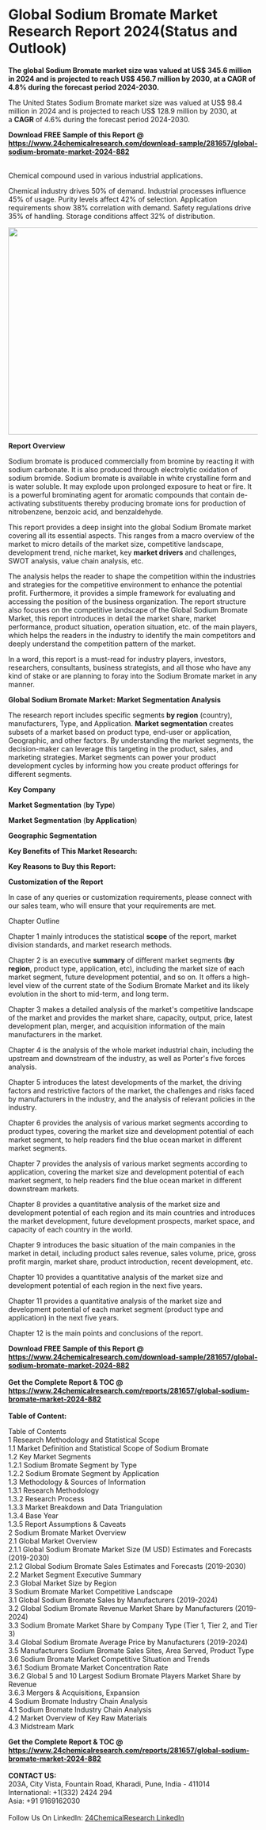 <h1>Global Sodium Bromate Market Research Report 2024(Status and Outlook)</h1><p><strong>The global Sodium Bromate market size was valued at US$ 345.6 million in 2024 and is projected to reach US$ 456.7 million by 2030, at a CAGR of 4.8% during the forecast period 2024-2030.</strong></p><p>
</p><p>The United States Sodium Bromate market size was valued at US$ 98.4 million in 2024 and is projected to reach US$ 128.9 million by 2030, at a <strong>CAGR</strong> of 4.6% during the forecast period 2024-2030.</p><div><b>Download FREE Sample of this Report @ 
            <a href="https://www.24chemicalresearch.com/download-sample/281657/global-sodium-bromate-market-2024-882">
            https://www.24chemicalresearch.com/download-sample/281657/global-sodium-bromate-market-2024-882</a></b></div><br><p>
</p><p>Chemical compound used in various industrial applications.</p><p>
</p><p>Chemical industry drives 50% of demand. Industrial processes influence 45% of usage. Purity levels affect 42% of selection. Application requirements show 38% correlation with demand. Safety regulations drive 35% of handling. Storage conditions affect 32% of distribution.</p><p>
</p><p><img alt="" src="https://24chemicalresearch.com/assets/report-images/GlobalSodiumBromateMarket.png" style="height:418px; width:731px"></p><p>
</p><p><strong>Report Overview</strong></p><p>
</p><p></p><p>
</p><p>Sodium bromate is produced commercially from bromine by reacting it with sodium carbonate. It is also produced through electrolytic oxidation of sodium bromide. Sodium bromate is available in white crystalline form and is water soluble. It may explode upon prolonged exposure to heat or fire. It is a powerful brominating agent for aromatic compounds that contain de-activating substituents thereby producing bromate ions for production of nitrobenzene, benzoic acid, and benzaldehyde.</p><p>
</p><p>This report provides a deep insight into the global Sodium Bromate market covering all its essential aspects. This ranges from a macro overview of the market to micro details of the market size, competitive landscape, development trend, niche market, key <strong>market drivers</strong> and challenges, SWOT analysis, value chain analysis, etc.</p><p>
</p><p>The analysis helps the reader to shape the competition within the industries and strategies for the competitive environment to enhance the potential profit. Furthermore, it provides a simple framework for evaluating and accessing the position of the business organization. The report structure also focuses on the competitive landscape of the Global Sodium Bromate Market, this report introduces in detail the market share, market performance, product situation, operation situation, etc. of the main players, which helps the readers in the industry to identify the main competitors and deeply understand the competition pattern of the market.</p><p>
</p><p>In a word, this report is a must-read for industry players, investors, researchers, consultants, business strategists, and all those who have any kind of stake or are planning to foray into the Sodium Bromate market in any manner.</p><p>
</p><p><strong>Global Sodium Bromate Market: Market Segmentation Analysis</strong></p><p>
</p><p>The research report includes specific segments <strong>by region</strong> (country), manufacturers, Type, and Application. <strong>Market segmentation</strong> creates subsets of a market based on product type, end-user or application, Geographic, and other factors. By understanding the market segments, the decision-maker can leverage this targeting in the product, sales, and marketing strategies. Market segments can power your product development cycles by informing how you create product offerings for different segments.</p><p>
</p><p><strong>Key Company</strong></p><p>
</p><p>
</p><p><strong>Market Segmentation</strong> (<strong>by Type</strong>)</p><p>
</p><p>
</p><p><strong>Market Segmentation</strong> (<strong>by Application</strong>)</p><p>
</p><p>
</p><p><strong>Geographic Segmentation</strong></p><p>
</p><p>
</p><p><strong>Key Benefits of This Market Research:</strong></p><p>
</p><p>
</p><p><strong>Key Reasons to Buy this Report:</strong></p><p>
</p><p>
</p><p><strong>Customization of the Report</strong></p><p>
</p><p>In case of any queries or customization requirements, please connect with our sales team, who will ensure that your requirements are met.</p><p>
</p><p>Chapter Outline</p><p>
</p><p>Chapter 1 mainly introduces the statistical <strong>scope</strong> of the report, market division standards, and market research methods.</p><p>
</p><p>Chapter 2 is an executive <strong>summary</strong> of different market segments (<strong>by region</strong>, product type, application, etc), including the market size of each market segment, future development potential, and so on. It offers a high-level view of the current state of the Sodium Bromate Market and its likely evolution in the short to mid-term, and long term.</p><p>
</p><p>Chapter 3 makes a detailed analysis of the market's competitive landscape of the market and provides the market share, capacity, output, price, latest development plan, merger, and acquisition information of the main manufacturers in the market.</p><p>
</p><p>Chapter 4 is the analysis of the whole market industrial chain, including the upstream and downstream of the industry, as well as Porter's five forces analysis.</p><p>
</p><p>Chapter 5 introduces the latest developments of the market, the driving factors and restrictive factors of the market, the challenges and risks faced by manufacturers in the industry, and the analysis of relevant policies in the industry.</p><p>
</p><p>Chapter 6 provides the analysis of various market segments according to product types, covering the market size and development potential of each market segment, to help readers find the blue ocean market in different market segments.</p><p>
</p><p>Chapter 7 provides the analysis of various market segments according to application, covering the market size and development potential of each market segment, to help readers find the blue ocean market in different downstream markets.</p><p>
</p><p>Chapter 8 provides a quantitative analysis of the market size and development potential of each region and its main countries and introduces the market development, future development prospects, market space, and capacity of each country in the world.</p><p>
</p><p>Chapter 9 introduces the basic situation of the main companies in the market in detail, including product sales revenue, sales volume, price, gross profit margin, market share, product introduction, recent development, etc.</p><p>
</p><p>Chapter 10 provides a quantitative analysis of the market size and development potential of each region in the next five years.</p><p>
</p><p>Chapter 11 provides a quantitative analysis of the market size and development potential of each market segment (product type and application) in the next five years.</p><p>
</p><p>Chapter 12 is the main points and conclusions of the report.</p><div><b>Download FREE Sample of this Report @ 
            <a href="https://www.24chemicalresearch.com/download-sample/281657/global-sodium-bromate-market-2024-882">
            https://www.24chemicalresearch.com/download-sample/281657/global-sodium-bromate-market-2024-882</a></b></div><br><div><b>Get the Complete Report & TOC @ 
            <a href="https://www.24chemicalresearch.com/reports/281657/global-sodium-bromate-market-2024-882">
            https://www.24chemicalresearch.com/reports/281657/global-sodium-bromate-market-2024-882</a></b></div><br>
            <b>Table of Content:</b><p>Table of Contents<br />
 1 Research Methodology and Statistical Scope<br />
 1.1 Market Definition and Statistical Scope of Sodium Bromate<br />
 1.2 Key Market Segments<br />
 1.2.1 Sodium Bromate Segment by Type<br />
 1.2.2 Sodium Bromate Segment by Application<br />
 1.3 Methodology & Sources of Information<br />
 1.3.1 Research Methodology<br />
 1.3.2 Research Process<br />
 1.3.3 Market Breakdown and Data Triangulation<br />
 1.3.4 Base Year<br />
 1.3.5 Report Assumptions & Caveats<br />
 2 Sodium Bromate Market Overview<br />
 2.1 Global Market Overview<br />
 2.1.1 Global Sodium Bromate Market Size (M USD) Estimates and Forecasts (2019-2030)<br />
 2.1.2 Global Sodium Bromate Sales Estimates and Forecasts (2019-2030)<br />
 2.2 Market Segment Executive Summary<br />
 2.3 Global Market Size by Region<br />
 3 Sodium Bromate Market Competitive Landscape<br />
 3.1 Global Sodium Bromate Sales by Manufacturers (2019-2024)<br />
 3.2 Global Sodium Bromate Revenue Market Share by Manufacturers (2019-2024)<br />
 3.3 Sodium Bromate Market Share by Company Type (Tier 1, Tier 2, and Tier 3)<br />
 3.4 Global Sodium Bromate Average Price by Manufacturers (2019-2024)<br />
 3.5 Manufacturers Sodium Bromate Sales Sites, Area Served, Product Type<br />
 3.6 Sodium Bromate Market Competitive Situation and Trends<br />
 3.6.1 Sodium Bromate Market Concentration Rate<br />
 3.6.2 Global 5 and 10 Largest Sodium Bromate Players Market Share by Revenue<br />
 3.6.3 Mergers & Acquisitions, Expansion<br />
 4 Sodium Bromate Industry Chain Analysis<br />
 4.1 Sodium Bromate Industry Chain Analysis<br />
 4.2 Market Overview of Key Raw Materials<br />
 4.3 Midstream Mark</p><div><b>Get the Complete Report & TOC @ 
            <a href="https://www.24chemicalresearch.com/reports/281657/global-sodium-bromate-market-2024-882">
            https://www.24chemicalresearch.com/reports/281657/global-sodium-bromate-market-2024-882</a></b></div><br><b>CONTACT US:</b><br>
            203A, City Vista, Fountain Road, Kharadi, Pune, India - 411014<br>
            International: +1(332) 2424 294<br>
            Asia: +91 9169162030 <br><br>
            Follow Us On LinkedIn: <a href="https://www.linkedin.com/company/24chemicalresearch/">24ChemicalResearch LinkedIn</a>